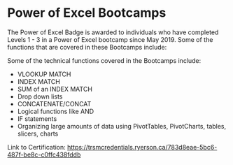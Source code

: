 # Power of Excel Bootcamps
The Power of Excel Badge is awarded to individuals who have completed Levels 1 - 3 in a Power of Excel bootcamp since May 2019. Some of the functions that are covered in these Bootcamps include:

Some of the technical functions covered in the Bootcamps include:
- VLOOKUP MATCH
- INDEX MATCH
- SUM of an INDEX MATCH
- Drop down lists
- CONCATENATE/CONCAT
- Logical functions like AND
- IF statements
- Organizing large amounts of data using PivotTables, PivotCharts, tables, slicers, charts

Link to Certification: https://trsmcredentials.ryerson.ca/783d8eae-5bc6-487f-be8c-c0ffc438fddb
